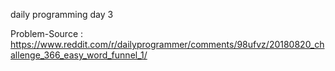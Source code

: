 daily programming day 3

Problem-Source : https://www.reddit.com/r/dailyprogrammer/comments/98ufvz/20180820_challenge_366_easy_word_funnel_1/